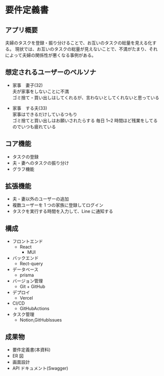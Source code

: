 # 要件定義書

## アプリ概要

夫婦のタスクを登録・振り分けることで、お互いのタスクの総量を見える化する。
現状では、お互いのタスクの総量が見えないことで、不満がたまり、それによって夫婦の関係性が悪くなる事例がある。

## 想定されるユーザーのペルソナ

- 家事　妻子(32)<br />
  夫が家事をしないことに不満<br />
  ゴミ捨て・買い出しはしてくれるが、言わないとしてくれないと思っている

- 家事　する夫(33)<br />
  家事はできるだけしているつもり<br />
  ゴミ捨てと買い出しはお願いされたらする
  毎日 1~2 時間ほど残業をしてるのでいつも疲れている

## コア機能

- タスクの登録
- 夫・妻へのタスクの振り分け
- グラフ機能

## 拡張機能

- 夫・妻以外のユーザーの追加
- 複数ユーザーを 1 つの家族に登録してログイン
- タスクを実行する時間を入力して、Line に通知する

## 構成

- フロントエンド
  - React
    - MUI
- バックエンド
  - Rect-query
- データベース
  - prisma
- バージョン管理
  - Git + GitHub
- デプロイ
  - Vercel
- CI/CD
  - GitHubActions
- タスク管理
  - Notion,GitHubIssues

## 成果物

- 要件定義書(本資料)
- ER 図
- 画面設計
- API ドキュメント(Swagger)

